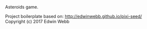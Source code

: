 Asteroids game. 

Project boilerplate based on:
http://edwinwebb.github.io/pixi-seed/
Copyright (c) 2017 Edwin Webb
